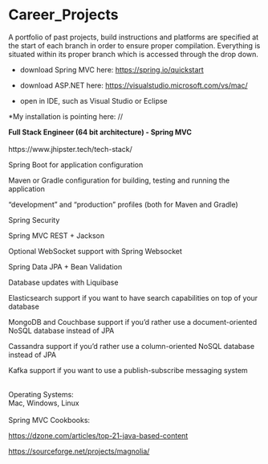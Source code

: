 # Career_Projects
A portfolio of past projects, build instructions and platforms are specified at the start of each branch in order to ensure proper compilation.  Everything is situated within its proper branch which is accessed through the drop down.   

* download Spring MVC here: https://spring.io/quickstart
* download ASP.NET here: https://visualstudio.microsoft.com/vs/mac/

* open in IDE, such as Visual Studio or Eclipse

*My installation is pointing here: //

<div><b>Full Stack Engineer (64 bit architecture) - Spring MVC</b></div>
<br>
https://www.jhipster.tech/tech-stack/
<div>
    
   Spring Boot for application configuration
   
   Maven or Gradle configuration for building, testing and running the application
   
   “development” and “production” profiles (both for Maven and Gradle)
   
   Spring Security
   
   Spring MVC REST + Jackson
   
   Optional WebSocket support with Spring Websocket
   
   Spring Data JPA + Bean Validation
   
   Database updates with Liquibase
   
   Elasticsearch support if you want to have search capabilities on top of your database
   
   MongoDB and Couchbase support if you’d rather use a document-oriented NoSQL database instead of JPA
   
   Cassandra support if you’d rather use a column-oriented NoSQL database instead of JPA
   
   Kafka support if you want to use a publish-subscribe messaging system

</div>
<br>
<div>Operating Systems:</div>
Mac, Windows, Linux
<br>
<br>
Spring MVC Cookbooks:


https://dzone.com/articles/top-21-java-based-content

https://sourceforge.net/projects/magnolia/





